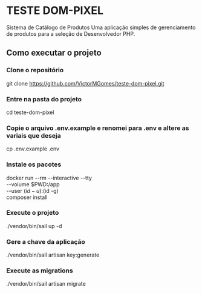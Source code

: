 # TESTE DOM-PIXEL
Sistema de Catálogo de Produtos
Uma aplicação simples de gerenciamento de produtos para a seleção de Desenvolvedor PHP.

## Como executar o projeto

### Clone o repositório
git clone https://github.com/VictorMGomes/teste-dom-pixel.git

### Entre na pasta do projeto
cd teste-dom-pixel

### Copie o arquivo .env.example e renomei para .env e altere as variais que deseja
cp .env.example .env

### Instale os pacotes
docker run --rm --interactive --tty \
  --volume $PWD:/app \
  --user $(id -u):$(id -g) \
  composer install

### Execute o projeto
./vendor/bin/sail up -d

### Gere a chave da aplicação
./vendor/bin/sail artisan key:generate

### Execute as migrations
./vendor/bin/sail artisan migrate
